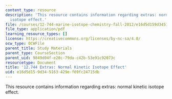 ```yaml
---
content_type: resource
description: 'This resource contains information regarding extras: normal kinetic
  isotope effect.'
file: /courses/12-744-marine-isotope-chemistry-fall-2012/e16d5d159d345163429ef69fc24715db_MIT12_744F12_Extras_norm.pdf
file_type: application/pdf
learning_resource_types: []
license: https://creativecommons.org/licenses/by-nc-sa/4.0/
ocw_type: OCWFile
parent_title: Study Materials
parent_type: CourseSection
parent_uid: 9849d04f-e28c-79da-c42b-53e91c92073c
resourcetype: Document
title: '12.744 Extras: Normal Kinetic Isotope Effect'
uid: e16d5d15-9d34-5163-429e-f69fc24715db
---
```

This resource contains information regarding extras: normal kinetic isotope effect.